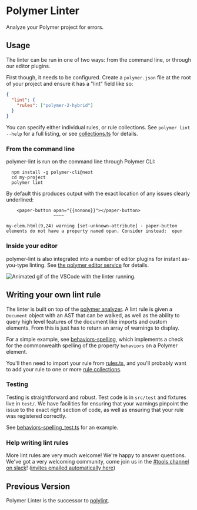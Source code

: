 # Polymer Linter

Analyze your Polymer project for errors.

## Usage

The linter can be run in one of two ways: from the command line, or through our editor plugins.

First though, it needs to be configured. Create a `polymer.json` file at the root of your project and ensure it has a "lint" field like so:

```json
{
  "lint": {
    "rules": ["polymer-2-hybrid"]
  }
}
```

You can specify either individual rules, or rule collections. See `polymer lint --help` for a full listing, or see [collections.ts](src/collections.ts) for details.

### From the command line

polymer-lint is run on the command line through Polymer CLI:

```
  npm install -g polymer-cli@next
  cd my-project
  polymer lint
```

By default this produces output with the exact location of any issues clearly underlined:

```
    <paper-button opan="{{nonono}}"></paper-button>
                  ~~~~

my-elem.html(9,24) warning [set-unknown-attribute] - paper-button elements do not have a property named opan. Consider instead:  open
```

### Inside your editor

polymer-lint is also integrated into a number of editor plugins for instant as-you-type linting. See [the polymer editor service](https://github.com/Polymer/polymer-editor-service) for details.

![Animated gif of the VSCode with the linter running.](https://cloud.githubusercontent.com/assets/1659/23933285/ad63eb62-08fa-11e7-819b-641bf83cf9c6.gif)

## Writing your own lint rule

The linter is built on top of the [polymer analyzer](https://github.com/Polymer/polymer-analyzer). A lint rule is given a `Document` object with an AST that can be walked, as well as the ability to query high level features of the document like imports and custom elements. From this is just has to return an array of warnings to display.

For a simple example, see [behaviors-spelling](src/polymer/behaviors-spelling.ts), which implements a check for the commonwealth spelling of the property `behaviors` on a Polymer element.

You'll then need to import your rule from [rules.ts](src/rules.ts), and you'll probably want to add your rule to one or more [rule collections](src/collections.ts).

### Testing

Testing is straightforward and robust. Test code is in `src/test` and fixtures live in `test/`. We have facilities for ensuring that your warnings pinpoint the issue to the exact right section of code, as well as ensuring that your rule was registered correctly.

See [behaviors-spelling_test.ts](src/test/polymer/behaviors-spelling_test.ts) for an example.

### Help writing lint rules

More lint rules are very much welcome! We're happy to answer questions. We've got a very welcoming community, come join us in the [#tools channel on slack](https://polymer.slack.com/messages/tools)! ([invites emailed automatically here](https://polymer-slack.herokuapp.com/))

## Previous Version

Polymer Linter is the successor to [polylint](https://www.github.com/polymerlabs/polylint).

